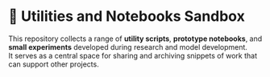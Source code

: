 # 🌊 Utilities and Notebooks Sandbox

This repository collects a range of **utility scripts**, **prototype notebooks**, and **small experiments** developed during research and model development.  
It serves as a central space for sharing and archiving snippets of work that can support other projects.
